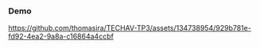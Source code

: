 ### Demo 
https://github.com/thomasira/TECHAV-TP3/assets/134738954/929b781e-fd92-4ea2-9a8a-c16864a4ccbf

